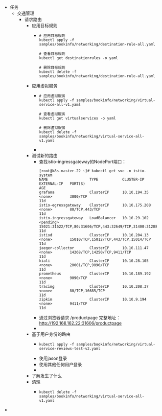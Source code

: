 - 任务
	- 交通管理
		- 请求路由
			- 应用目标规则
				- ~~~shell
				  # 应用目标规则
				  kubectl apply -f samples/bookinfo/networking/destination-rule-all.yaml
				  
				  # 查看目标规则
				  kubectl get destinationrules -o yaml
				  
				  # 删除目标规则
				  kubectl delete -f samples/bookinfo/networking/destination-rule-all.yaml
				  ~~~
			- 应用虚拟服务
				- ~~~shell
				  # 应用虚拟服务
				  kubectl apply -f samples/bookinfo/networking/virtual-service-all-v1.yaml
				  
				  # 查看虚拟服务
				  kubectl get virtualservices -o yaml
				  
				  # 删除虚拟服务
				  kubectl delete -f samples/bookinfo/networking/virtual-service-all-v1.yaml
				  ~~~
				-
			- 测试新的路由
				- 查找istio-ingressgateway的NodePort端口：
				  ~~~shell
				  [root@k8s-master-22 ~]# kubectl get svc -n istio-system
				  NAME                   TYPE           CLUSTER-IP      EXTERNAL-IP   PORT(S)                                                                      AGE
				  grafana                ClusterIP      10.10.194.35    <none>        3000/TCP                                                                     11d
				  istio-egressgateway    ClusterIP      10.10.175.208   <none>        80/TCP,443/TCP                                                               11d
				  istio-ingressgateway   LoadBalancer   10.10.29.102    <pending>     15021:31622/TCP,80:31606/TCP,443:32649/TCP,31400:31288/TCP,15443:32075/TCP   11d
				  istiod                 ClusterIP      10.10.204.13    <none>        15010/TCP,15012/TCP,443/TCP,15014/TCP                                        11d
				  jaeger-collector       ClusterIP      10.10.111.47    <none>        14268/TCP,14250/TCP,9411/TCP                                                 11d
				  kiali                  ClusterIP      10.10.28.105    <none>        20001/TCP,9090/TCP                                                           11d
				  prometheus             ClusterIP      10.10.189.192   <none>        9090/TCP                                                                     11d
				  tracing                ClusterIP      10.10.208.37    <none>        80/TCP,16685/TCP                                                             11d
				  zipkin                 ClusterIP      10.10.9.194     <none>        9411/TCP                                                                     11d
				  ~~~
				- 通过浏览器请求 /productpage   完整地址： http://192.168.162.22:31606/productpage
				-
			- 基于用户身份的路由
				- ~~~shell
				  kubectl apply -f samples/bookinfo/networking/virtual-service-reviews-test-v2.yaml
				  ~~~
				- 使用jason登录
				- 使用其他任何用户登录
				-
			- 了解发生了什么
			- 清理
				- ~~~shell
				  kubectl delete -f samples/bookinfo/networking/virtual-service-all-v1.yaml
				  ~~~
-